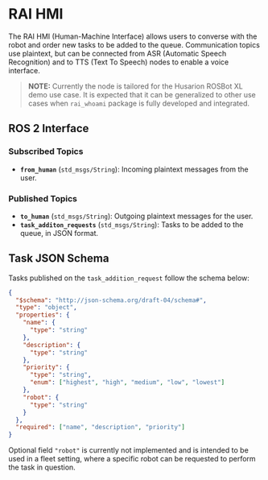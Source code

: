 # RAI HMI

The RAI HMI (Human-Machine Interface) allows users to converse with the robot and order new tasks to be added to the queue. Communication topics use plaintext, but can be connected from ASR (Automatic Speech Recognition) and to TTS (Text To Speech) nodes to enable a voice interface.

> **NOTE:** Currently the node is tailored for the Husarion ROSBot XL demo use case. It is expected that it can be generalized to other use cases when `rai_whoami` package is fully developed and integrated.

## ROS 2 Interface

### Subscribed Topics

- **`from_human`** (`std_msgs/String`): Incoming plaintext messages from the user.

### Published Topics

- **`to_human`** (`std_msgs/String`): Outgoing plaintext messages for the user.
- **`task_additon_requests`** (`std_msgs/String`): Tasks to be added to the queue, in JSON format.

## Task JSON Schema

Tasks published on the `task_addition_request` follow the schema below:

```json
{
  "$schema": "http://json-schema.org/draft-04/schema#",
  "type": "object",
  "properties": {
    "name": {
      "type": "string"
    },
    "description": {
      "type": "string"
    },
    "priority": {
      "type": "string",
      "enum": ["highest", "high", "medium", "low", "lowest"]
    },
    "robot": {
      "type": "string"
    }
  },
  "required": ["name", "description", "priority"]
}
```

Optional field `"robot"` is currently not implemented and is intended to be used in a fleet setting, where a specific robot can be requested to perform the task in question.
